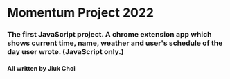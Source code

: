 # Momentum Project 2022

### The first JavaScript project. A chrome extension app which shows current time, name, weather and user's schedule of the day user wrote. (JavaScript only.)

#### All written by Jiuk Choi
